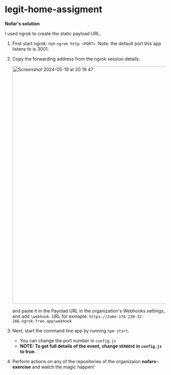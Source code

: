 # legit-home-assigment

**Nofar's solution**

I used ngrok to create the static payload URL.

1. First start ngrok: run `ngrok http <PORT>`.
   Note: the default port this app listens to is 3001.

2. Copy the forwarding address from the ngrok session details:
   
   <img width="742" alt="Screenshot 2024-05-19 at 20 19 47" src="https://github.com/nofars-exercise/legit-home-assigment/assets/162495395/12d5f7f0-449b-4694-b3d3-e9a174591f9f">

   and paste it in the Payolad URL in the organization's Webhooks settings, and add `\webhook`.
   URL for exmaple: `https://2a6e-176-230-32-166.ngrok-free.app\webhook`

4. Next, start the command line app by running `npm start`.
   - You can change the port number in `config.js`
   - **NOTE: To get full details of the event, change `VERBOSE` in `config.js` to true.**

5. Perform actions on any of the repositories of the organizaion **nofars-exercise** and watch the magic happen!
